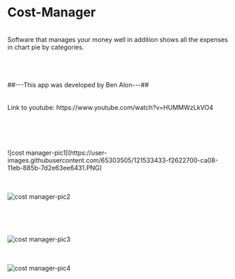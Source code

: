 # Cost-Manager
<br/>
Software that manages your money 
well in addition shows all the expenses in chart pie by categories.<br/>
<br/>
<br/>
<br/>
<br/>
##---This app was developed by Ben Alon---##
<br/>
<br/>
<br/>
Link to youtube:
https://www.youtube.com/watch?v=HUMMWzLkVO4

<br/>
<br/>
<br/>
<br/>
<br/>
<br/>
![cost manager-pic1](https://user-images.githubusercontent.com/65303505/121533433-f2622700-ca08-11eb-885b-7d2e63ee6431.PNG)
<br/>
<br/>
<br/>

![cost manager-pic2](https://user-images.githubusercontent.com/65303505/121533653-29383d00-ca09-11eb-8e02-a995d984c288.PNG)

<br/>
<br/>
<br/>


![cost manager-pic3](https://user-images.githubusercontent.com/65303505/121533665-2c332d80-ca09-11eb-8498-1d27833dfdea.PNG)
<br/>
<br/>
<br/>




![cost manager-pic4](https://user-images.githubusercontent.com/65303505/121533679-2f2e1e00-ca09-11eb-9a62-30683d4d799c.PNG)














